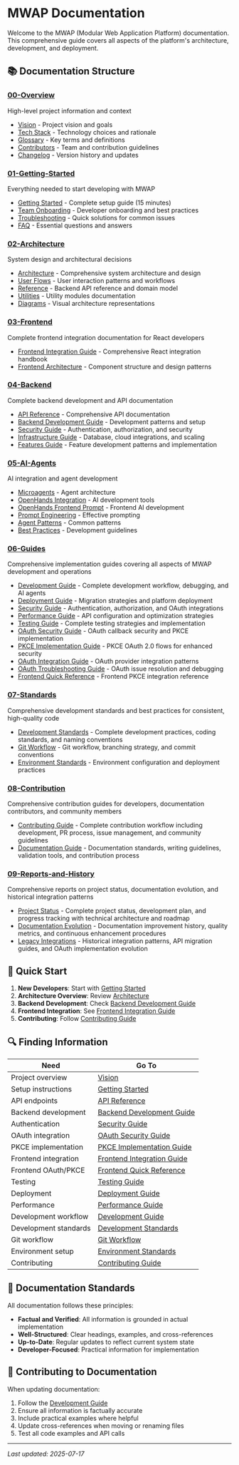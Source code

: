 # MWAP Documentation

Welcome to the MWAP (Modular Web Application Platform) documentation. This comprehensive guide covers all aspects of the platform's architecture, development, and deployment.

## 📚 Documentation Structure

### [00-Overview](./00-Overview/)
High-level project information and context
- [Vision](./00-Overview/vision.md) - Project vision and goals
- [Tech Stack](./00-Overview/tech-stack.md) - Technology choices and rationale
- [Glossary](./00-Overview/glossary.md) - Key terms and definitions
- [Contributors](./00-Overview/contributors.md) - Team and contribution guidelines
- [Changelog](./00-Overview/changelog.md) - Version history and updates

### [01-Getting-Started](./01-Getting-Started/)
Everything needed to start developing with MWAP
- [Getting Started](./01-Getting-Started/getting-started.md) - Complete setup guide (15 minutes)
- [Team Onboarding](./01-Getting-Started/team-onboarding.md) - Developer onboarding and best practices
- [Troubleshooting](./01-Getting-Started/troubleshooting.md) - Quick solutions for common issues
- [FAQ](./01-Getting-Started/faq.md) - Essential questions and answers

### [02-Architecture](./02-Architecture/)
System design and architectural decisions
- [Architecture](./02-Architecture/architecture.md) - Comprehensive system architecture and design
- [User Flows](./02-Architecture/user-flows.md) - User interaction patterns and workflows
- [Reference](./02-Architecture/reference.md) - Backend API reference and domain model
- [Utilities](./02-Architecture/utilities.md) - Utility modules documentation
- [Diagrams](./02-Architecture/diagrams/) - Visual architecture representations

### [03-Frontend](./03-Frontend/)
Complete frontend integration documentation for React developers
- [Frontend Integration Guide](./03-Frontend/frontend-guide.md) - Comprehensive React integration handbook
- [Frontend Architecture](./03-Frontend/architecture.md) - Component structure and design patterns

### [04-Backend](./04-Backend/)
Complete backend development and API documentation
- [API Reference](./04-Backend/api-reference.md) - Comprehensive API documentation
- [Backend Development Guide](./04-Backend/backend-guide.md) - Development patterns and setup
- [Security Guide](./04-Backend/security.md) - Authentication, authorization, and security
- [Infrastructure Guide](./04-Backend/infrastructure.md) - Database, cloud integrations, and scaling
- [Features Guide](./04-Backend/features.md) - Feature development patterns and implementation

### [05-AI-Agents](./05-AI-Agents/)
AI integration and agent development
- [Microagents](./05-AI-Agents/microagents.md) - Agent architecture
- [OpenHands Integration](./05-AI-Agents/openhands-integration.md) - AI development tools
- [OpenHands Frontend Prompt](./05-AI-Agents/openhands-frontend-prompt.md) - Frontend AI development
- [Prompt Engineering](./05-AI-Agents/prompt-engineering.md) - Effective prompting
- [Agent Patterns](./05-AI-Agents/agent-patterns.md) - Common patterns
- [Best Practices](./05-AI-Agents/best-practices.md) - Development guidelines

### [06-Guides](./06-Guides/)
Comprehensive implementation guides covering all aspects of MWAP development and operations
- [Development Guide](./06-Guides/development-guide.md) - Complete development workflow, debugging, and AI agents
- [Deployment Guide](./06-Guides/deployment-guide.md) - Migration strategies and platform deployment
- [Security Guide](./06-Guides/security-guide.md) - Authentication, authorization, and OAuth integrations
- [Performance Guide](./06-Guides/performance-guide.md) - API configuration and optimization strategies
- [Testing Guide](./06-Guides/testing-guide.md) - Complete testing strategies and implementation
- [OAuth Security Guide](./06-Guides/oauth-security-guide.md) - OAuth callback security and PKCE implementation
- [PKCE Implementation Guide](./06-Guides/pkce-implementation-guide.md) - PKCE OAuth 2.0 flows for enhanced security
- [OAuth Integration Guide](./06-Guides/oauth-integration-guide.md) - OAuth provider integration patterns
- [OAuth Troubleshooting Guide](./06-Guides/oauth-troubleshooting-guide.md) - OAuth issue resolution and debugging
- [Frontend Quick Reference](./06-Guides/FRONTEND_QUICK_REFERENCE.md) - Frontend PKCE integration reference

### [07-Standards](./07-Standards/)
Comprehensive development standards and best practices for consistent, high-quality code
- [Development Standards](./07-Standards/development-standards.md) - Complete development practices, coding standards, and naming conventions
- [Git Workflow](./07-Standards/git-workflow.md) - Git workflow, branching strategy, and commit conventions
- [Environment Standards](./07-Standards/environment-standards.md) - Environment configuration and deployment practices

### [08-Contribution](./08-Contribution/)
Comprehensive contribution guides for developers, documentation contributors, and community members
- [Contributing Guide](./08-Contribution/contributing-guide.md) - Complete contribution workflow including development, PR process, issue management, and community guidelines
- [Documentation Guide](./08-Contribution/documentation-guide.md) - Documentation standards, writing guidelines, validation tools, and contribution process

### [09-Reports-and-History](./09-Reports-and-History/)
Comprehensive reports on project status, documentation evolution, and historical integration patterns
- [Project Status](./09-Reports-and-History/project-status.md) - Complete project status, development plan, and progress tracking with technical architecture and roadmap
- [Documentation Evolution](./09-Reports-and-History/documentation-evolution.md) - Documentation improvement history, quality metrics, and continuous enhancement procedures
- [Legacy Integrations](./09-Reports-and-History/legacy-integrations.md) - Historical integration patterns, API migration guides, and OAuth implementation evolution

## 🚀 Quick Start

1. **New Developers**: Start with [Getting Started](./01-Getting-Started/getting-started.md)
2. **Architecture Overview**: Review [Architecture](./02-Architecture/architecture.md)
3. **Backend Development**: Check [Backend Development Guide](./04-Backend/backend-guide.md)
4. **Frontend Integration**: See [Frontend Integration Guide](./03-Frontend/frontend-guide.md)
5. **Contributing**: Follow [Contributing Guide](./08-Contribution/contributing-guide.md)

## 🔍 Finding Information

| Need | Go To |
|------|-------|
| Project overview | [Vision](./00-Overview/vision.md) |
| Setup instructions | [Getting Started](./01-Getting-Started/getting-started.md) |
| API endpoints | [API Reference](./04-Backend/api-reference.md) |
| Backend development | [Backend Development Guide](./04-Backend/backend-guide.md) |
| Authentication | [Security Guide](./04-Backend/security.md) |
| OAuth integration | [OAuth Security Guide](./06-Guides/oauth-security-guide.md) |
| PKCE implementation | [PKCE Implementation Guide](./06-Guides/pkce-implementation-guide.md) |
| Frontend integration | [Frontend Integration Guide](./03-Frontend/frontend-guide.md) |
| Frontend OAuth/PKCE | [Frontend Quick Reference](./06-Guides/FRONTEND_QUICK_REFERENCE.md) |
| Testing | [Testing Guide](./06-Guides/testing-guide.md) |
| Deployment | [Deployment Guide](./06-Guides/deployment-guide.md) |
| Performance | [Performance Guide](./06-Guides/performance-guide.md) |
| Development workflow | [Development Guide](./06-Guides/development-guide.md) |
| Development standards | [Development Standards](./07-Standards/development-standards.md) |
| Git workflow | [Git Workflow](./07-Standards/git-workflow.md) |
| Environment setup | [Environment Standards](./07-Standards/environment-standards.md) |
| Contributing | [Contributing Guide](./08-Contribution/contributing-guide.md) |

## 📝 Documentation Standards

All documentation follows these principles:
- **Factual and Verified**: All information is grounded in actual implementation
- **Well-Structured**: Clear headings, examples, and cross-references
- **Up-to-Date**: Regular updates to reflect current system state
- **Developer-Focused**: Practical information for implementation

## 🤝 Contributing to Documentation

When updating documentation:
1. Follow the [Development Guide](./07-Standards/development-standards.md)
2. Ensure all information is factually accurate
3. Include practical examples where helpful
4. Update cross-references when moving or renaming files
5. Test all code examples and API calls

---
*Last updated: 2025-07-17*